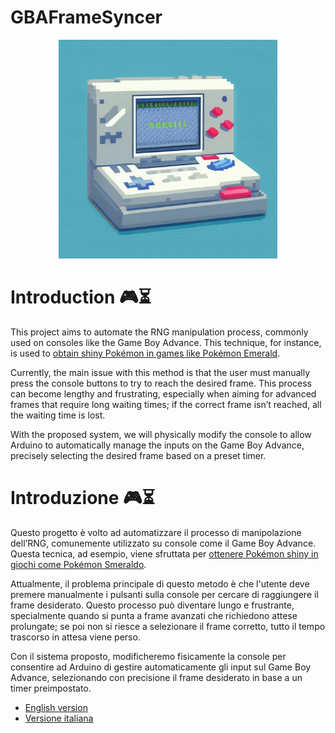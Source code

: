 # GBAFrameSyncer

<div align="center">
    <img src="Images/logo.png" alt="Logo" width="350">
</div>

# Introduction 🎮⏳
This project aims to automate the RNG manipulation process, commonly used on consoles like the Game Boy Advance. This technique, for instance, is used to [obtain shiny Pokémon in games like Pokémon Emerald](https://www.youtube.com/watch?v=pciQkasUJ7g).

Currently, the main issue with this method is that the user must manually press the console buttons to try to reach the desired frame. This process can become lengthy and frustrating, especially when aiming for advanced frames that require long waiting times; if the correct frame isn’t reached, all the waiting time is lost.

With the proposed system, we will physically modify the console to allow Arduino to automatically manage the inputs on the Game Boy Advance, precisely selecting the desired frame based on a preset timer.

# Introduzione 🎮⏳
Questo progetto è volto ad automatizzare il processo di manipolazione dell’RNG, comunemente utilizzato su console come il Game Boy Advance. Questa tecnica, ad esempio, viene sfruttata per [ottenere Pokémon shiny in giochi come Pokémon Smeraldo](https://www.youtube.com/watch?v=pciQkasUJ7g).

Attualmente, il problema principale di questo metodo è che l'utente deve premere manualmente i pulsanti sulla console per cercare di raggiungere il frame desiderato. Questo processo può diventare lungo e frustrante, specialmente quando si punta a frame avanzati che richiedono attese prolungate; se poi non si riesce a selezionare il frame corretto, tutto il tempo trascorso in attesa viene perso.

Con il sistema proposto, modificheremo fisicamente la console per consentire ad Arduino di gestire automaticamente gli input sul Game Boy Advance, selezionando con precisione il frame desiderato in base a un timer preimpostato.

- [English version](guide/en/README.md)
- [Versione italiana](guide/it/README.md)